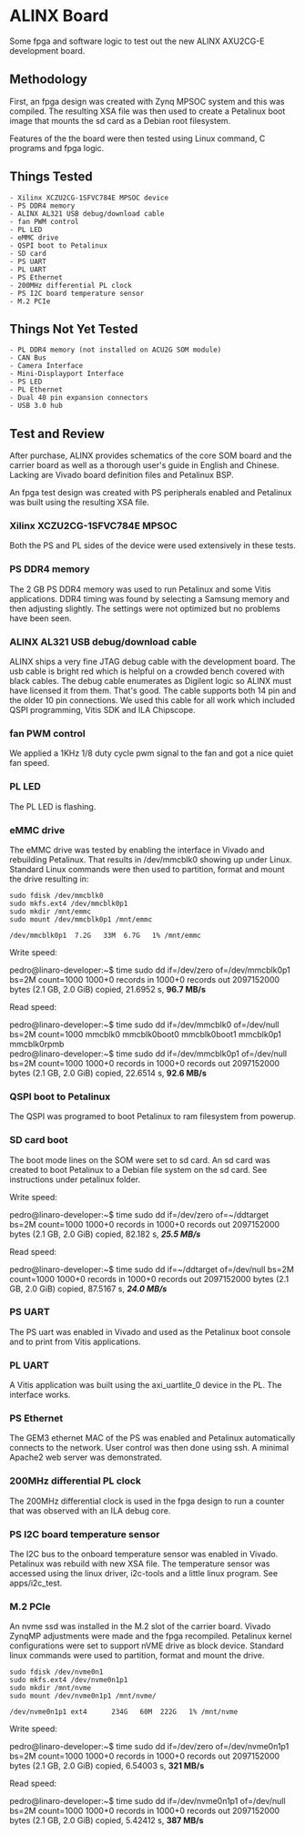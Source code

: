 # ALINX Board
Some fpga and software logic to test out the new ALINX AXU2CG-E development board.

## Methodology
First, an fpga design was created with Zynq MPSOC system and this was compiled.  The resulting XSA file was then used to 
create a Petalinux boot image that mounts the sd card as a Debian root filesystem.

Features of the the board were then tested using Linux command, C programs and fpga logic.

## Things Tested
    - Xilinx XCZU2CG-1SFVC784E MPSOC device
    - PS DDR4 memory
    - ALINX AL321 USB debug/download cable
    - fan PWM control
    - PL LED
    - eMMC drive
    - QSPI boot to Petalinux
    - SD card
    - PS UART
    - PL UART
    - PS Ethernet
    - 200MHz differential PL clock
    - PS I2C board temperature sensor
    - M.2 PCIe

## Things Not Yet Tested
    - PL DDR4 memory (not installed on ACU2G SOM module)
    - CAN Bus
    - Camera Interface
    - Mini-Displayport Interface
    - PS LED
    - PL Ethernet
    - Dual 40 pin expansion connectors
    - USB 3.0 hub


## Test and Review
After purchase, ALINX provides schematics of the core SOM board and the carrier board as well as a thorough user's guide in English and Chinese.  Lacking are Vivado board definition files and Petalinux BSP.

An fpga test design was created with PS peripherals enabled and Petalinux was built using the resulting XSA file.

###  Xilinx XCZU2CG-1SFVC784E MPSOC
Both the PS and PL sides of the device were used extensively in these tests.

### PS DDR4 memory
The 2 GB PS DDR4 memory was used to run Petalinux and some Vitis applications.  DDR4 timing was found by selecting a Samsung memory and then adjusting slightly. The settings were not optimized but no problems have been seen.

### ALINX AL321 USB debug/download cable
ALINX ships a very fine JTAG debug cable with the development board.  The usb cable is bright red which is helpful on a crowded bench covered with black cables. The debug cable enumerates as Digilent logic so ALINX must have licensed it from them. That's good. The cable supports both 14 pin and the older 10 pin connections.
We used this cable for all work which included QSPI programming, Vitis SDK and ILA Chipscope.

### fan PWM control
We applied a 1KHz 1/8 duty cycle pwm signal to the fan and got a nice quiet fan speed.

### PL LED
The PL LED is flashing.

### eMMC drive
The eMMC drive was tested by enabling the interface in Vivado and rebuilding Petalinux.  That results in /dev/mmcblk0 showing up under Linux. Standard Linux commands were then used to partition, format and mount the drive resulting in:

    sudo fdisk /dev/mmcblk0
    sudo mkfs.ext4 /dev/mmcblk0p1
    sudo mkdir /mnt/emmc
    sudo mount /dev/mmcblk0p1 /mnt/emmc

    /dev/mmcblk0p1  7.2G   33M  6.7G   1% /mnt/emmc

Write speed:

pedro@linaro-developer:\~$ time sudo dd if=/dev/zero of=/dev/mmcblk0p1 bs=2M count=1000
1000+0 records in
1000+0 records out
2097152000 bytes (2.1 GB, 2.0 GiB) copied, 21.6952 s, **96.7 MB/s**

Read speed:

pedro@linaro-developer:\~$ time sudo dd if=/dev/mmcblk0 of=/dev/null bs=2M count=1000
mmcblk0       mmcblk0boot0  mmcblk0boot1  mmcblk0p1     mmcblk0rpmb   
pedro@linaro-developer:\~$ time sudo dd if=/dev/mmcblk0p1 of=/dev/null bs=2M count=1000
1000+0 records in
1000+0 records out
2097152000 bytes (2.1 GB, 2.0 GiB) copied, 22.6514 s, **92.6 MB/s**

### QSPI boot to Petalinux
The QSPI was programed to boot Petalinux to ram filesystem from powerup.

### SD card boot 
The boot mode lines on the SOM were set to sd card.  An sd card was created to boot Petalinux to a Debian file system on the sd card. See instructions under petalinux folder.

Write speed:

pedro@linaro-developer:\~$ time sudo dd if=/dev/zero of=~/ddtarget bs=2M count=1000
1000+0 records in
1000+0 records out
2097152000 bytes (2.1 GB, 2.0 GiB) copied, 82.182 s, ***25.5 MB/s***

Read speed:

pedro@linaro-developer:\~$ time sudo dd if=~/ddtarget of=/dev/null bs=2M count=1000
1000+0 records in
1000+0 records out
2097152000 bytes (2.1 GB, 2.0 GiB) copied, 87.5167 s, ***24.0 MB/s***

### PS UART
The PS uart was enabled in Vivado and used as the Petalinux boot console and to print from Vitis applications.

### PL UART
A Vitis application was built using the axi_uartlite_0 device in the PL. The interface works.

### PS Ethernet
The GEM3 ethernet MAC of the PS was enabled and Petalinux automatically connects to the network. User control was then done using ssh. A minimal Apache2 web server was demonstrated.

### 200MHz differential PL clock
The 200MHz differential clock is used in the fpga design to run a counter that was observed with an ILA debug core.

### PS I2C board temperature sensor
The I2C bus to the onboard temperature sensor was enabled in Vivado. Petalinux was rebuild with new XSA file.  The temperature sensor was accessed using the linux driver, i2c-tools and a little linux program. See apps/i2c_test.


### M.2 PCIe
An nvme ssd was installed in the M.2 slot of the carrier board.  Vivado ZynqMP adjustments were made and the fpga recompiled. Petalinux kernel configurations were set to support nVME drive as block device. Standard linux commands were used to partition, format and mount the drive.

    sudo fdisk /dev/nvme0n1
    sudo mkfs.ext4 /dev/nvme0n1p1 
    sudo mkdir /mnt/nvme
    sudo mount /dev/nvme0n1p1 /mnt/nvme/

    /dev/nvme0n1p1 ext4      234G   60M  222G   1% /mnt/nvme

Write speed:

pedro@linaro-developer:\~$ time sudo dd if=/dev/zero of=/dev/nvme0n1p1 bs=2M count=1000
1000+0 records in
1000+0 records out
2097152000 bytes (2.1 GB, 2.0 GiB) copied, 6.54003 s, **321 MB/s**

Read speed:

pedro@linaro-developer:\~$ time sudo dd if=/dev/nvme0n1p1 of=/dev/null bs=2M count=1000
1000+0 records in
1000+0 records out
2097152000 bytes (2.1 GB, 2.0 GiB) copied, 5.42412 s, **387 MB/s**


